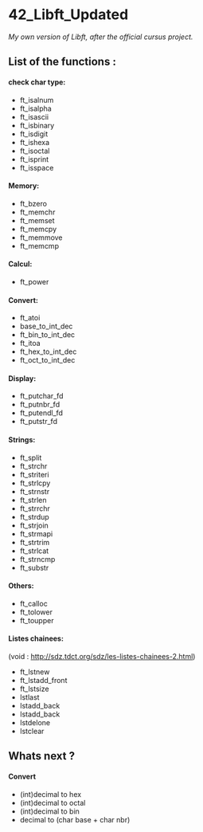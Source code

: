 # 42_Libft_Updated
*My own version of Libft, after the official cursus project.*

## List of the functions :

#### check char type:

- ft_isalnum
- ft_isalpha
- ft_isascii
- ft_isbinary
- ft_isdigit
- ft_ishexa
- ft_isoctal
- ft_isprint
- ft_isspace

#### Memory:

- ft_bzero
- ft_memchr
- ft_memset
- ft_memcpy
- ft_memmove
- ft_memcmp

#### Calcul:

- ft_power

#### Convert:

- ft_atoi
- base_to_int_dec
- ft_bin_to_int_dec
- ft_itoa
- ft_hex_to_int_dec
- ft_oct_to_int_dec

#### Display:

- ft_putchar_fd
- ft_putnbr_fd
- ft_putendl_fd
- ft_putstr_fd

#### Strings:

- ft_split
- ft_strchr
- ft_striteri
- ft_strlcpy
- ft_strnstr
- ft_strlen
- ft_strrchr
- ft_strdup
- ft_strjoin
- ft_strmapi
- ft_strtrim
- ft_strlcat
- ft_strncmp
- ft_substr

#### Others:

- ft_calloc
- ft_tolower
- ft_toupper

#### Listes chainees:
(void : http://sdz.tdct.org/sdz/les-listes-chainees-2.html)

- ft_lstnew
- ft_lstadd_front
- ft_lstsize
- lstlast
- lstadd_back
- lstadd_back
- lstdelone
- lstclear

## Whats next ?

#### Convert

- (int)decimal to hex
- (int)decimal to octal
- (int)decimal to bin
- decimal to (char base + char nbr)
